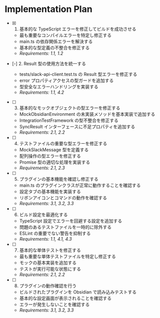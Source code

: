 # Implementation Plan

- [x] 1. 基本的な TypeScript エラーを修正してビルドを成功させる

  - 最も重要なコンパイルエラーを特定し修正する
  - main.ts の依存関係エラーを解決する
  - 基本的な型定義の不整合を修正する
  - _Requirements: 1.1, 1.2_

- [-] 2. Result 型の使用方法を統一する

  - tests/slack-api-client.test.ts の Result 型エラーを修正する
  - error プロパティアクセスの型ガードを追加する
  - 型安全なエラーハンドリングを実装する
  - _Requirements: 1.1, 4.2_

- [ ] 3. 基本的なモックオブジェクトの型エラーを修正する

  - MockObsidianEnvironment の未実装メソッドを基本実装で追加する
  - IntegrationTestFramework の型不整合を修正する
  - SyncResult インターフェースに不足プロパティを追加する
  - _Requirements: 2.1, 2.2_

- [ ] 4. テストファイルの重要な型エラーを修正する

  - MockSlackMessage 型を定義する
  - 配列操作の型エラーを修正する
  - Promise 型の適切な処理を実装する
  - _Requirements: 2.1, 2.3_

- [ ] 5. プラグインの基本機能を確認し修正する

  - main.ts のプラグインクラスが正常に動作することを確認する
  - 設定タブの基本機能を実装する
  - リボンアイコンとコマンドの動作を確認する
  - _Requirements: 3.1, 3.2, 3.3_

- [ ] 6. ビルド設定を最適化する

  - TypeScript 設定でエラーを回避する設定を追加する
  - 問題のあるテストファイルを一時的に除外する
  - ESLint の重要でない警告を抑制する
  - _Requirements: 1.1, 4.1, 4.3_

- [ ] 7. 基本的な単体テストを修正する

  - 最も重要な単体テストファイルを特定し修正する
  - モックの基本実装を追加する
  - テストが実行可能な状態にする
  - _Requirements: 2.1, 2.2_

- [ ] 8. プラグインの動作確認を行う
  - ビルドされたプラグインを Obsidian で読み込みテストする
  - 基本的な設定画面が表示されることを確認する
  - エラーが発生しないことを確認する
  - _Requirements: 3.1, 3.2, 3.3_
